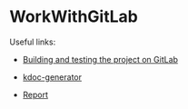 # WorkWithGitLab

Useful links:

+ [Building and testing the project on GitLab](https://gitlab.com/AleksKirienko/WorkWithGitLab)

+ [kdoc-generator](https://plugins.jetbrains.com/plugin/10389-kdoc-generator)

+ [Report](https://drive.google.com/file/d/1VSqyDESQc3RJKffb01thFaYK8T1TfEYq/view?usp=sharing)
